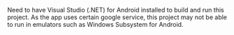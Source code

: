 Need to have Visual Studio (.NET) for Android installed to build and run this project.
As the app uses certain google service, this project may not be able to run in emulators such as Windows Subsystem for Android.
